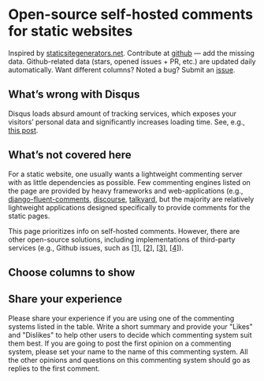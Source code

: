 # Open-source self-hosted comments for static websites

Inspired by [staticsitegenerators.net](http://staticsitegenerators.net/).
Contribute at [github](https://github.com/pozitron57/open-source-comments) —
add the missing data. Github-related data (stars, opened issues + PR, etc.)
are updated daily automatically. Want different columns? Noted a bug? Submit an
[issue](https://github.com/pozitron57/open-source-comments/issues/new).

## What’s wrong with Disqus

Disqus loads absurd amount of tracking services, which exposes your visitors’
personal data and significantly increases loading time. See, e.g., [this
post](http://donw.io/post/github-comments/#what-s-wrong-with-disqus).

## What’s not covered here 

For a static website, one usually wants a lightweight commenting server with as
little dependencies as possible. Few commenting engines listed on the page are
provided by heavy frameworks and web-applications (e.g.,
[django-fluent-comments](https://github.com/django-fluent/django-fluent-comments),
[discourse](https://github.com/discourse/discourse),
[talkyard](https://github.com/debiki/talkyard), but the majority are relatively
lightweight applications designed specifically to provide comments for the
static pages.

This page prioritizes info on self-hosted comments. However, there are other
open-source solutions, including implementations of third-party services (e.g.,
Github issues, such as
[[1]](https://github.com/imsun/gitment),
[[2]](https://github.com/gitalk/gitalk),
[[3]](https://github.com/Blankj/awesome-comment),
[[4]](https://github.com/utterance/utterances)).

## Choose columns to show

## Share your experience

Please share your experience if you are using one of the commenting systems
listed in the table. Write a short summary and provide your "Likes" and
"Dislikes" to help other users to decide which commenting system suit them
best. If you are going to post the first opinion on a commenting system, please
set your name to the name of this commenting system. All the other opinions and
questions on this commenting system should go as replies to the first comment.
